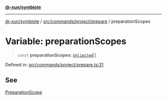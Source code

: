 [**@-xun/symbiote**](../../../../../README.md)

***

[@-xun/symbiote](../../../../../README.md) / [src/commands/project/prepare](../README.md) / preparationScopes

# Variable: preparationScopes

> `const` **preparationScopes**: [`Unlimited`](../../../../configure/enumerations/UnlimitedGlobalScope.md#unlimited)[]

Defined in: [src/commands/project/prepare.ts:31](https://github.com/Xunnamius/symbiote/blob/4f71380506e8b2505a907d817794b6730bca4f95/src/commands/project/prepare.ts#L31)

## See

[PreparationScope](../../../../configure/enumerations/UnlimitedGlobalScope.md)
